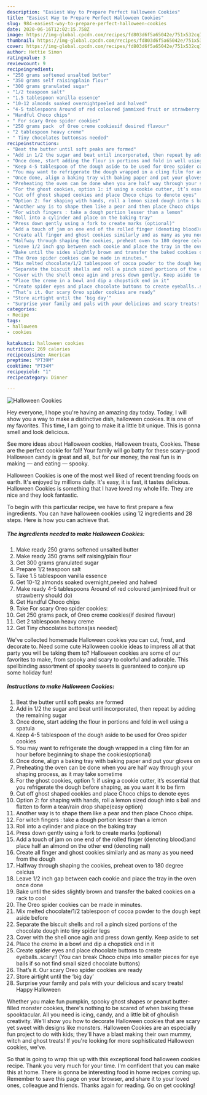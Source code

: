```yaml
---
description: "Easiest Way to Prepare Perfect Halloween Cookies"
title: "Easiest Way to Prepare Perfect Halloween Cookies"
slug: 984-easiest-way-to-prepare-perfect-halloween-cookies
date: 2020-06-16T12:02:15.758Z
image: https://img-global.cpcdn.com/recipes/fd803d6f5a65042e/751x532cq70/halloween-cookies-recipe-main-photo.jpg
thumbnail: https://img-global.cpcdn.com/recipes/fd803d6f5a65042e/751x532cq70/halloween-cookies-recipe-main-photo.jpg
cover: https://img-global.cpcdn.com/recipes/fd803d6f5a65042e/751x532cq70/halloween-cookies-recipe-main-photo.jpg
author: Hettie Simon
ratingvalue: 3
reviewcount: 9
recipeingredient:
- "250 grams softened unsalted butter"
- "350 grams self raisingplain flour"
- "300 grams granulated sugar"
- "1/2 teaspoon salt"
- "1.5 tablespoon vanilla essence"
- "10-12 almonds soaked overnightpeeled and halved"
- "4-5 tablespoons Around of red coloured jammixed fruit or strawberry should do"
- "Handful Choco chips"
- " For scary Oreo spider cookies"
- "250 grams pack  of Oreo creme cookiesif desired flavour"
- "2 tablespoon heavy creme"
- " Tiny chocolates buttonsas needed"
recipeinstructions:
- "Beat the butter until soft peaks are formed"
- "Add in 1/2 the sugar and beat until incorporated, then repeat by adding the remaining sugar"
- "Once done, start adding the flour in portions and fold in well using a spatula"
- "Keep 4-5 tablespoon of the dough aside to be used for Oreo spider cookies"
- "You may want to refrigerate the dough wrapped in a cling film for an hour before beginning to shape the cookies(optional)"
- "Once done, align a baking tray with baking paper and put your gloves on"
- "Preheating the oven can be done when you are half way through your shaping process, as it may take sometime"
- "For the ghost cookies, option 1: if using a cookie cutter, it’s essential that you refrigerate the dough before shaping, as you want it to be firm"
- "Cut off ghost shaped cookies and place Choco chips to denote eyes"
- "Option 2: for shaping with hands, roll a lemon sized dough into s ball and flatten to form a tear/rain drop shape(easy option)"
- "Another way is to shape them like a pear and then place Choco chips."
- "For witch fingers : take a dough portion lesser than a lemon"
- "Roll into a cylinder and place on the baking tray"
- "Press down gently using a fork to create marks (optional)"
- "Add a touch of jam on one end of the rolled finger (denoting blood)and place half an almond on the other end (denoting nail)"
- "Create all finger and ghost cookies similarly and as many as you need from the dough"
- "Halfway through shaping the cookies, preheat oven to 180 degree celcius"
- "Leave 1/2 inch gap between each cookie and place the tray in the oven once done"
- "Bake until the sides slightly brown and transfer the baked cookies on a rack to cool"
- "The Oreo spider cookies can be made in minutes."
- "Mix melted chocolate/1/2 tablespoon of cocoa powder to the dough kept aside before"
- "Separate the biscuit shells and roll a pinch sized portions of the chocolate dough into tiny spider legs"
- "Cover with the shell once agin and press down gently. Keep aside to set"
- "Place the creme in a bowl and dip a chopstick end in it"
- "Create spider eyes and place chocolate buttons to create eyeballs..scary!! (You can break Choco chips into smaller pieces for eye balls if so not find small sized chocolate buttons)"
- "That’s it. Our scary Oreo spider cookies are ready"
- "Store airtight until the ‘big day’"
- "Surprise your family and pals with your delicious and scary treats! Happy Halloween"
categories:
- Recipe
tags:
- halloween
- cookies

katakunci: halloween cookies 
nutrition: 269 calories
recipecuisine: American
preptime: "PT39M"
cooktime: "PT34M"
recipeyield: "1"
recipecategory: Dinner

---
```



![Halloween Cookies](https://img-global.cpcdn.com/recipes/fd803d6f5a65042e/751x532cq70/halloween-cookies-recipe-main-photo.jpg)

Hey everyone, I hope you're having an amazing day today. Today, I will show you a way to make a distinctive dish, halloween cookies. It is one of my favorites. This time, I am going to make it a little bit unique. This is gonna smell and look delicious.

See more ideas about Halloween cookies, Halloween treats, Cookies. These are the perfect cookie for fall! Your family will go batty for these scary-good Halloween candy is great and all, but for our money, the real fun is in making — and eating — spooky.

Halloween Cookies is one of the most well liked of recent trending foods on earth. It's enjoyed by millions daily. It's easy, it is fast, it tastes delicious. Halloween Cookies is something that I have loved my whole life. They are nice and they look fantastic.


To begin with this particular recipe, we have to first prepare a few ingredients. You can have halloween cookies using 12 ingredients and 28 steps. Here is how you can achieve that.

<!--inarticleads1-->

##### The ingredients needed to make Halloween Cookies:

1. Make ready 250 grams softened unsalted butter
1. Make ready 350 grams self raising/plain flour
1. Get 300 grams granulated sugar
1. Prepare 1/2 teaspoon salt
1. Take 1.5 tablespoon vanilla essence
1. Get 10-12 almonds soaked overnight,peeled and halved
1. Make ready 4-5 tablespoons Around of red coloured jam(mixed fruit or strawberry should do)
1. Get Handful Choco chips
1. Take  For scary Oreo spider cookies:
1. Get 250 grams pack,  of Oreo creme cookies(if desired flavour)
1. Get 2 tablespoon heavy creme
1. Get  Tiny chocolates buttons(as needed)


We&#39;ve collected homemade Halloween cookies you can cut, frost, and decorate to. Need some cute Halloween cookie ideas to impress all at that party you will be taking them to? Halloween cookies are some of our favorites to make, from spooky and scary to colorful and adorable. This spellbinding assortment of spooky sweets is guaranteed to conjure up some holiday fun! 

<!--inarticleads2-->

##### Instructions to make Halloween Cookies:

1. Beat the butter until soft peaks are formed
1. Add in 1/2 the sugar and beat until incorporated, then repeat by adding the remaining sugar
1. Once done, start adding the flour in portions and fold in well using a spatula
1. Keep 4-5 tablespoon of the dough aside to be used for Oreo spider cookies
1. You may want to refrigerate the dough wrapped in a cling film for an hour before beginning to shape the cookies(optional)
1. Once done, align a baking tray with baking paper and put your gloves on
1. Preheating the oven can be done when you are half way through your shaping process, as it may take sometime
1. For the ghost cookies, option 1: if using a cookie cutter, it’s essential that you refrigerate the dough before shaping, as you want it to be firm
1. Cut off ghost shaped cookies and place Choco chips to denote eyes
1. Option 2: for shaping with hands, roll a lemon sized dough into s ball and flatten to form a tear/rain drop shape(easy option)
1. Another way is to shape them like a pear and then place Choco chips.
1. For witch fingers : take a dough portion lesser than a lemon
1. Roll into a cylinder and place on the baking tray
1. Press down gently using a fork to create marks (optional)
1. Add a touch of jam on one end of the rolled finger (denoting blood)and place half an almond on the other end (denoting nail)
1. Create all finger and ghost cookies similarly and as many as you need from the dough
1. Halfway through shaping the cookies, preheat oven to 180 degree celcius
1. Leave 1/2 inch gap between each cookie and place the tray in the oven once done
1. Bake until the sides slightly brown and transfer the baked cookies on a rack to cool
1. The Oreo spider cookies can be made in minutes.
1. Mix melted chocolate/1/2 tablespoon of cocoa powder to the dough kept aside before
1. Separate the biscuit shells and roll a pinch sized portions of the chocolate dough into tiny spider legs
1. Cover with the shell once agin and press down gently. Keep aside to set
1. Place the creme in a bowl and dip a chopstick end in it
1. Create spider eyes and place chocolate buttons to create eyeballs..scary!! (You can break Choco chips into smaller pieces for eye balls if so not find small sized chocolate buttons)
1. That’s it. Our scary Oreo spider cookies are ready
1. Store airtight until the ‘big day’
1. Surprise your family and pals with your delicious and scary treats! Happy Halloween


Whether you make fun pumpkin, spooky ghost shapes or peanut butter-filled monster cookies, there&#39;s nothing to be scared of when baking these spooktacular. All you need is icing, candy, and a little bit of ghoulish creativity. We&#39;ll show you how to decorate Halloween cookies that are scary yet sweet with designs like monsters. Halloween Cookies are an especially fun project to do with kids; they&#39;ll have a blast making their own mummy, witch and ghost treats! If you&#39;re looking for more sophisticated Halloween cookies, we&#39;ve. 

So that is going to wrap this up with this exceptional food halloween cookies recipe. Thank you very much for your time. I'm confident that you can make this at home. There is gonna be interesting food in home recipes coming up. Remember to save this page on your browser, and share it to your loved ones, colleague and friends. Thanks again for reading. Go on get cooking!
